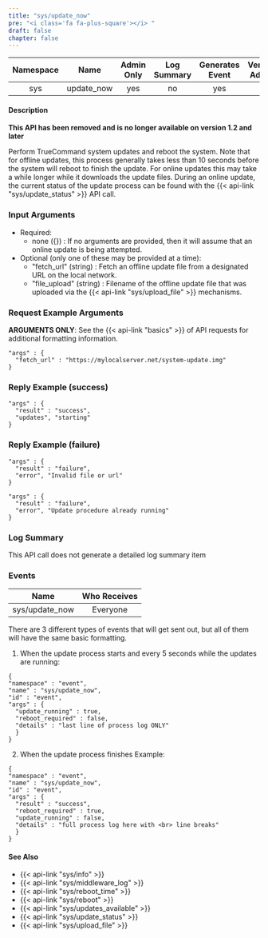 ```yaml
---
title: "sys/update_now"
pre: "<i class='fa fa-plus-square'></i>	"
draft: false
chapter: false
---
```


| Namespace | Name | Admin Only | Log Summary | Generates Event | Version Added | Version Removed |
|:----------------:|:--------:|:--------:|:--------:|:--------:|:---:|:---:|
| sys | update_now | yes | no | yes | 1 | 1.2 |

#### Description
**This API has been removed and is no longer available on version 1.2 and later**

Perform TrueCommand system updates and reboot the system. Note that for offline updates, this process generally takes less than 10 seconds before the system will reboot to finish the update. For online updates this may take a while longer while it downloads the update files. During an online update, the current status of the update process can be found with the {{< api-link "sys/update_status" >}} API call.

### Input Arguments
* Required:
   * none ({}) : If no arguments are provided, then it will assume that an online update is being attempted.
* Optional (only one of these may be provided at a time):
   * "fetch_url" (string) : Fetch an offline update file from a designated URL on the local network.
   * "file_upload" (string) : Filename of the offline update file that was uploaded via the {{< api-link "sys/upload_file" >}} mechanisms.


### Request Example Arguments
**ARGUMENTS ONLY**: See the {{< api-link "basics" >}} of API requests for additional formatting information.

```
"args" : {
  "fetch_url" : "https://mylocalserver.net/system-update.img"
}
```

### Reply Example (success)
```
"args" : {
  "result" : "success",
  "updates", "starting"
}
```

### Reply Example (failure)
```
"args" : {
  "result" : "failure",
  "error", "Invalid file or url"
}
```

```
"args" : {
  "result" : "failure",
  "error", "Update procedure already running"
}
```

### Log Summary
This API call does not generate a detailed log summary item

### Events
| Name | Who Receives |
|:--------:|:-------------------:|
| sys/update_now | Everyone |

There are 3 different types of events that will get sent out, but all of them will have the same basic formatting.
1. When the update process starts and every 5 seconds while the updates are running:
```
{
"namespace" : "event",
"name" : "sys/update_now",
"id" : "event",
"args" : {
  "update_running" : true,
  "reboot_required" : false,
  "details" : "last line of process log ONLY"
  }
}
```

2. When the update process finishes
Example:
```
{
"namespace" : "event",
"name" : "sys/update_now",
"id" : "event",
"args" : {
  "result" : "success",
  "reboot_required" : true,
  "update_running" : false,
  "details" : "full process log here with <br> line breaks"
  }
}
```

#### See Also
* {{< api-link "sys/info" >}}
* {{< api-link "sys/middleware_log" >}}
* {{< api-link "sys/reboot_time" >}}
* {{< api-link "sys/reboot" >}}
* {{< api-link "sys/updates_available" >}}
* {{< api-link "sys/update_status" >}}
* {{< api-link "sys/upload_file" >}}
